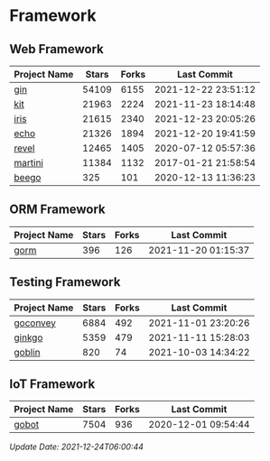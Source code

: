 # Framework

## Web Framework
| Project Name | Stars | Forks | Last Commit |
| ------------ | ----- | ----- | ----------- |
| [gin](https://github.com/gin-gonic/gin) | 54109 | 6155 | 2021-12-22 23:51:12 |
| [kit](https://github.com/go-kit/kit) | 21963 | 2224 | 2021-11-23 18:14:48 |
| [iris](https://github.com/kataras/iris) | 21615 | 2340 | 2021-12-23 20:05:26 |
| [echo](https://github.com/labstack/echo) | 21326 | 1894 | 2021-12-20 19:41:59 |
| [revel](https://github.com/revel/revel) | 12465 | 1405 | 2020-07-12 05:57:36 |
| [martini](https://github.com/go-martini/martini) | 11384 | 1132 | 2017-01-21 21:58:54 |
| [beego](https://github.com/astaxie/beego) | 325 | 101 | 2020-12-13 11:36:23 |

## ORM Framework
| Project Name | Stars | Forks | Last Commit |
| ------------ | ----- | ----- | ----------- |
| [gorm](https://github.com/jinzhu/gorm) | 396 | 126 | 2021-11-20 01:15:37 |

## Testing Framework
| Project Name | Stars | Forks | Last Commit |
| ------------ | ----- | ----- | ----------- |
| [goconvey](https://github.com/smartystreets/goconvey) | 6884 | 492 | 2021-11-01 23:20:26 |
| [ginkgo](https://github.com/onsi/ginkgo) | 5359 | 479 | 2021-11-11 15:28:03 |
| [goblin](https://github.com/franela/goblin) | 820 | 74 | 2021-10-03 14:34:22 |

## IoT Framework
| Project Name | Stars | Forks | Last Commit |
| ------------ | ----- | ----- | ----------- |
| [gobot](https://github.com/hybridgroup/gobot) | 7504 | 936 | 2020-12-01 09:54:44 |

*Update Date: 2021-12-24T06:00:44*